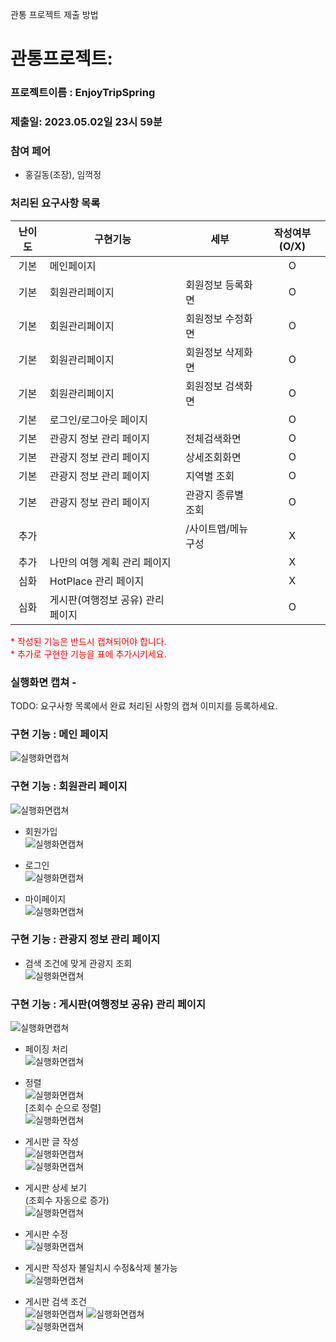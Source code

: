 관통 프로젝트 제출 방법

# 관통프로젝트: 
### 프로젝트이름 : EnjoyTripSpring
### 제출일: 2023.05.02일 23시 59분

### 참여 페어
- 홍길동(조장), 임꺽정

### 처리된 요구사항 목록
  
|난이도|구현기능|세부|작성여부(O/X)|
|:---:|---|---|:---:|
|기본|메인페이지||O|
|기본|회원관리페이지|회원정보 등록화면|O|
|기본|회원관리페이지|회원정보 수정화면|O|
|기본|회원관리페이지|회원정보 삭제화면|O|
|기본|회원관리페이지|회원정보 검색화면|O|
|기본|로그인/로그아웃 페이지||O|
|기본|관광지 정보 관리 페이지|전체검색화면|O|
|기본|관광지 정보 관리 페이지|상세조회화면|O|
|기본|관광지 정보 관리 페이지|지역별 조회|O|
|기본|관광지 정보 관리 페이지|관광지 종류별 조회|O|
|추가||/사이트맵/메뉴구성|X|
|추가|나만의 여행 계획 관리 페이지||X|
|심화|HotPlace 관리  페이지||X|
|심화|게시판(여행정보 공유) 관리  페이지||O|



<span style="color:red">
* 작성된 기능은 반드시 캡쳐되어야 합니다.<br>
* 추가로 구현한 기능을 표에 추가시키세요.
</span>

### 실행화면 캡쳐 - 
TODO: 요구사항 목록에서 완료 처리된 사항의 캡쳐 이미지를 등록하세요.

### 구현 기능 : 메인 페이지

![실행화면캡쳐](./src/main/webapp/images/메인.png)  
### 구현 기능 : 회원관리 페이지  
  
![실행화면캡쳐](./src/main/webapp/images/로그인.png)   
- 회원가입  
![실행화면캡쳐](./src/main/webapp/images/회원가입.png)  

- 로그인  
![실행화면캡쳐](./src/main/webapp/images/로그인_성공.png)  

- 마이페이지  
![실행화면캡쳐](./src/main/webapp/images/마이페이지.png)  

### 구현 기능 : 관광지 정보 관리 페이지  
- 검색 조건에 맞게 관광지 조회  
![실행화면캡쳐](./src/main/webapp/images/관광지조회.png)  


### 구현 기능 : 게시판(여행정보 공유) 관리  페이지
![실행화면캡쳐](./src/main/webapp/images/게시판.png)  

- 페이징 처리  
![실행화면캡쳐](./src/main/webapp/images/게시판_페이징.png)  

- 정렬  
![실행화면캡쳐](./src/main/webapp/images/게시판_정렬목록.png)  
	[조회수 순으로 정렬]  
![실행화면캡쳐](./src/main/webapp/images/게시판_정렬.png)  

- 게시판 글 작성  
![실행화면캡쳐](./src/main/webapp/images/게시판_글쓰기.png)  
![실행화면캡쳐](./src/main/webapp/images/게시판_글쓰기_성공.png)  

- 게시판 상세 보기  
(조회수 자동으로 증가)  
![실행화면캡쳐](./src/main/webapp/images/게시판_디테일.png)  

- 게시판 수정  
![실행화면캡쳐](./src/main/webapp/images/게시판_수정.png)  

- 게시판 작성자 불일치시 수정&삭제 불가능  
![실행화면캡쳐](./src/main/webapp/images/게시판_불일치.png)  

- 게시판 검색 조건  
![실행화면캡쳐](./src/main/webapp/images/게시판_검색조건.png)
![실행화면캡쳐](./src/main/webapp/images/게시판_검색조건_제목.png)  
![실행화면캡쳐](./src/main/webapp/images/게시판_검색_제목.png)  

